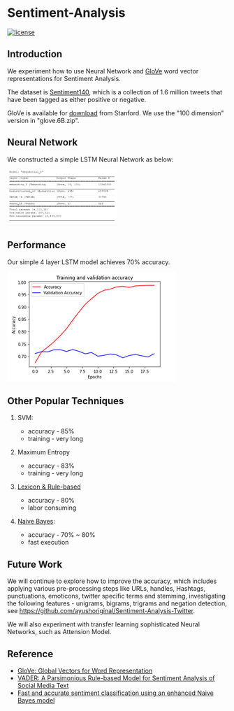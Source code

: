 # Sentiment-Analysis

[![license](https://img.shields.io/github/license/mashape/apistatus.svg)](LICENSE)

## Introduction

We experiment how to use Neural Network and [GloVe](https://www.aclweb.org/anthology/D14-1162/) word vector representations for Sentiment Analysis.

The dataset is [Sentiment140](http://www.sentiment140.com/), 
which is a collection of 1.6 million tweets that have been tagged as either positive or negative.

GloVe is available for [download](https://nlp.stanford.edu/projects/glove/) from Stanford. 
We use the "100 dimension" version in "glove.6B.zip".

## Neural Network

We constructed a simple LSTM Neural Network as below:

<img src="model-summary.png" width="50%">

## Performance

Our simple 4 layer LSTM model achieves 70% accuracy.

![Figure](performance.png)

## Other Popular Techniques

1. SVM: 
   - accuracy - 85%    
   - training - very long

2. Maximum Entropy
   - accuracy - 83%    
   - training - very long

3. [Lexicon & Rule-based](https://github.com/cjhutto/vaderSentiment)
   - accuracy - 80%    
   - labor consuming
   
4. [Naive Bayes](https://github.com/vivekn/sentiment): 
   - accuracy - 70% ~ 80%   
   - fast execution

## Future Work

We will continue to explore how to improve the accuracy,
which includes applying various pre-processing steps like URLs, handles, Hashtags, punctuations, emoticons, twitter specific terms and stemming,
investigating the following features - unigrams, bigrams, trigrams and negation detection, see https://github.com/ayushoriginal/Sentiment-Analysis-Twitter.

We will also experiment with transfer learning sophisticated Neural Networks, such as Attension Model.

## Reference

- [GloVe: Global Vectors for Word Representation](https://www.aclweb.org/anthology/D14-1162/)
- [VADER: A Parsimonious Rule-based Model for Sentiment Analysis of Social Media Text](https://www.researchgate.net/publication/275828927_VADER_A_Parsimonious_Rule-based_Model_for_Sentiment_Analysis_of_Social_Media_Text)
- [Fast and accurate sentiment classification using an enhanced Naive Bayes model](https://arxiv.org/abs/1305.6143)
